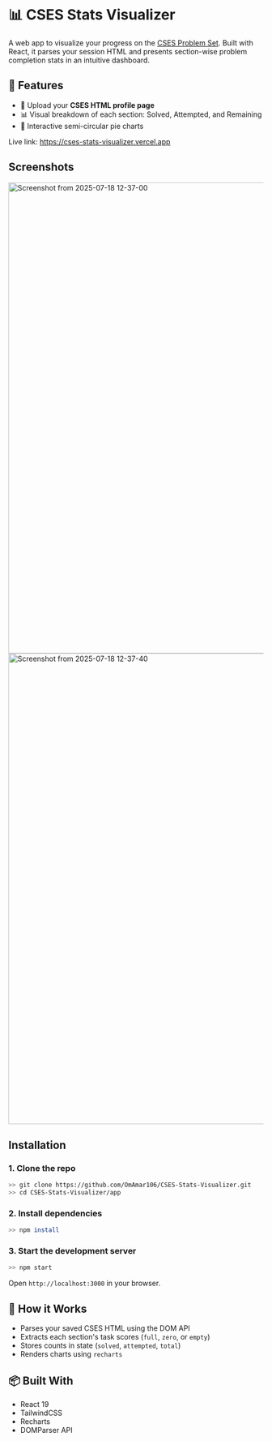 # 📊 CSES Stats Visualizer

A web app to visualize your progress on the [CSES Problem Set](https://cses.fi/problemset/). Built with React, it parses your session HTML and presents section-wise problem completion stats in an intuitive dashboard.

## 🔧 Features

- 📁 Upload your **CSES HTML profile page**
- 📊 Visual breakdown of each section: Solved, Attempted, and Remaining
- 🥧 Interactive semi-circular pie charts

Live link: https://cses-stats-visualizer.vercel.app

## Screenshots

<img width="1856" height="929" alt="Screenshot from 2025-07-18 12-37-00" src="https://github.com/user-attachments/assets/9075d55d-0ae4-48fc-a5a8-aa3b0a2576a0" />

<img width="1856" height="929" alt="Screenshot from 2025-07-18 12-37-40" src="https://github.com/user-attachments/assets/636b5a3f-60e8-4451-ba7a-4706bc2bbc25" />

## Installation

### 1. Clone the repo
```bash
>> git clone https://github.com/OmAmar106/CSES-Stats-Visualizer.git
>> cd CSES-Stats-Visualizer/app
```

### 2. Install dependencies
```bash
>> npm install
```

### 3. Start the development server
```bash
>> npm start
```

Open `http://localhost:3000` in your browser.

## 📝 How it Works

- Parses your saved CSES HTML using the DOM API
- Extracts each section's task scores (`full`, `zero`, or `empty`)
- Stores counts in state (`solved`, `attempted`, `total`)
- Renders charts using `recharts`

## 📦 Built With

- React 19
- TailwindCSS
- Recharts
- DOMParser API
